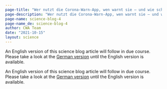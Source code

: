 ```yaml
---
page-title: "Wer nutzt die Corona-Warn-App, wen warnt sie – und wie schnell?"
page-description: "Wer nutzt die Corona-Warn-App, wen warnt sie – und wie schnell?"
page-name: science-blog-4
page-name_de: science-blog-4
author: CWA Team
date: "2021-10-15"
layout: science
---
```


An English version of this science blog article will follow in due course. Please take a look at the [German version](/de/science/2021-10-15-science-blog-4) until the English version is available.

<!-- overview -->

An English version of this science blog article will follow in due course. Please take a look at the [German version](/de/science/2021-10-15-science-blog-4) until the English version is available.
